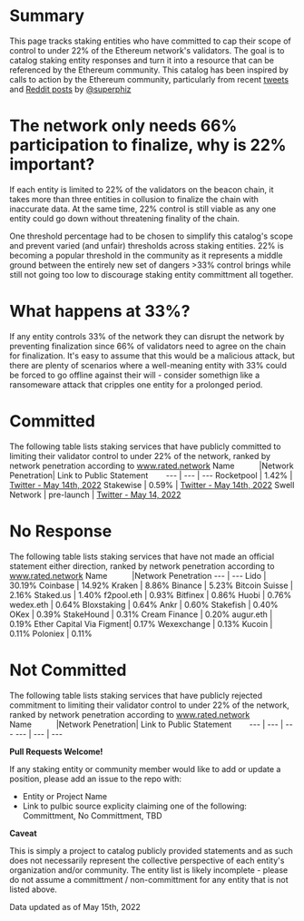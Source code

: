 # Summary
This page tracks staking entities who have committed to cap their scope of control to under 22% of the Ethereum network's validators. The goal is to catalog staking entity responses and turn it into a resource that can be referenced by the Ethereum community. This catalog has been inspired by calls to action by the Ethereum community, particularly from recent [tweets](https://twitter.com/superphiz/status/1525218193756807169) and [Reddit posts](https://www.reddit.com/r/ethfinance/comments/unt9m0/comment/i8d1bw9/?utm_source=share&utm_medium=web2x&context=3) by [@superphiz](https://twitter.com/superphiz) 

# The network only needs 66% participation to finalize, why is 22% important?
If each entity is limited to 22% of the validators on the beacon chain, it takes more than three entities in collusion to finalize the chain with inaccurate data. At the same time, 22% control is still viable as any one entity could go down without threatening finality of the chain.

One threshold percentage had to be chosen to simplify this catalog's scope and prevent varied (and unfair) thresholds across staking entities. 22% is becoming a popular threshold in the community as it represents a middle ground between the entirely new set of dangers >33% control brings while still not going too low to discourage staking entity committment all together. 

# What happens at 33%?

If any entity controls 33% of the network they can disrupt the network by preventing finalization since 66% of validators need to agree on the chain for finalization. It's easy to assume that this would be a malicious attack, but there are plenty of scenarios where a well-meaning entity with 33% could be forced to go offline against their will - consider somethign like a ransomeware attack that cripples one entity for a prolonged period.

# Committed
The following table lists staking services that have publicly committed to limiting their validator control to under 22% of the network, ranked by network penetration according to www.rated.network
Name&nbsp;&nbsp;&nbsp;&nbsp;&nbsp;&nbsp;&nbsp;&nbsp;&nbsp;&nbsp;&nbsp;|Network Penetration|	Link to Public Statement&nbsp;&nbsp;&nbsp;&nbsp;&nbsp;&nbsp;&nbsp;
---	|	---	|	---
Rocketpool | 1.42% | [Twitter - May 14th, 2022](https://twitter.com/langerstwit/status/1525343785219018752)
Stakewise | 0.59% | [Twitter - May 14th, 2022](https://twitter.com/stakewise_io/status/1525225299146944513)
Swell Network | pre-launch | [Twitter - May 14, 2022](https://twitter.com/swellnetworkio/status/1525362128701784064)

# No Response
The following table lists staking services that have not made an official statement either direction, ranked by network penetration according to www.rated.network
Name&nbsp;&nbsp;&nbsp;&nbsp;&nbsp;&nbsp;&nbsp;&nbsp;&nbsp;&nbsp;&nbsp;|Network Penetration
---	| ---
Lido | 30.19%
Coinbase | 14.92%
Kraken | 8.86%
Binance | 5.23%
Bitcoin Suisse | 2.16%
Staked.us | 1.40%
f2pool.eth | 0.93%
Bitfinex | 0.86%
Huobi | 0.76%
wedex.eth | 0.64%
Bloxstaking | 0.64%
Ankr | 0.60%
Stakefish | 0.40%
OKex | 0.39%
StakeHound | 0.31%
Cream Finance | 0.20%
augur.eth | 0.19%
Ether Capital Via Figment| 0.17%
Wexexchange | 0.13%
Kucoin | 0.11%
Poloniex | 0.11%

# Not Committed
The following table lists staking services that have publicly rejected commitment to limiting their validator control to under 22% of the network, ranked by network penetration according to www.rated.network
Name&nbsp;&nbsp;&nbsp;&nbsp;&nbsp;&nbsp;&nbsp;&nbsp;&nbsp;&nbsp;&nbsp;|Network Penetration|	Link to Public Statement&nbsp;&nbsp;&nbsp;&nbsp;&nbsp;&nbsp;&nbsp;
---	|	---	|	---
---	|	---	|	---

**Pull Requests Welcome!**

If any staking entity or community member would like to add or update a position, please add an issue to the repo with:
- Entity or Project Name
- Link to pulbic source explicity claiming one of the following: Committment, No Committment, TBD

**Caveat**

This is simply a project to catalog publicly provided statements and as such does not necessarily represent the collective perspective of each entity's organization and/or community. The entity list is likely incomplete - please do not assume a committment / non-committment for any entity that is not listed above.

Data updated as of May 15th, 2022
